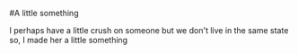 #A little something

I perhaps have a little crush on someone but we don't live in the same state so, I made her a little something
